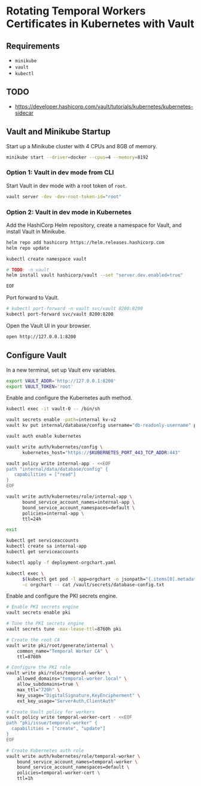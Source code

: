 # Rotating Temporal Workers Certificates in Kubernetes with Vault

## Requirements
- `minikube`
- `vault`
- `kubectl`

## TODO
- https://developer.hashicorp.com/vault/tutorials/kubernetes/kubernetes-sidecar

## Vault and Minikube Startup

Start up a Minikube cluster with 4 CPUs and 8GB of memory.

```bash
minikube start --driver=docker --cpus=4 --memory=8192
```

### Option 1: Vault in dev mode from CLI

Start Vault in dev mode with a root token of `root`.

```bash
vault server -dev -dev-root-token-id="root"
```

### Option 2: Vault in dev mode in Kubernetes

Add the HashiCorp Helm repository, create a namespace for Vault, and install Vault in Minikube.

```bash
helm repo add hashicorp https://helm.releases.hashicorp.com
helm repo update

kubectl create namespace vault

# TODO: -n vault
helm install vault hashicorp/vault --set "server.dev.enabled=true"

EOF
```

Port forward to Vault.

```bash
# kubectl port-forward -n vault svc/vault 8200:8200
kubectl port-forward svc/vault 8200:8200
```

Open the Vault UI in your browser.

```bash
open http://127.0.0.1:8200
```

## Configure Vault

In a new terminal, set up Vault env variables.

```bash
export VAULT_ADDR='http://127.0.0.1:8200'
export VAULT_TOKEN='root'
```

Enable and configure the Kubernetes auth method.

```bash
kubectl exec -it vault-0 -- /bin/sh

vault secrets enable -path=internal kv-v2
vault kv put internal/database/config username="db-readonly-username" password="db-secret-password"

vault auth enable kubernetes

vault write auth/kubernetes/config \
      kubernetes_host="https://$KUBERNETES_PORT_443_TCP_ADDR:443"

vault policy write internal-app - <<EOF
path "internal/data/database/config" {
   capabilities = ["read"]
}
EOF

vault write auth/kubernetes/role/internal-app \
      bound_service_account_names=internal-app \
      bound_service_account_namespaces=default \
      policies=internal-app \
      ttl=24h

exit
```

```bash
kubectl get serviceaccounts
kubectl create sa internal-app
kubectl get serviceaccounts

kubectl apply -f deployment-orgchart.yaml

kubectl exec \
      $(kubectl get pod -l app=orgchart -o jsonpath="{.items[0].metadata.name}") \
      -c orgchart -- cat /vault/secrets/database-config.txt
```

Enable and configure the PKI secrets engine.

```bash
# Enable PKI secrets engine
vault secrets enable pki

# Tune the PKI secrets engine
vault secrets tune -max-lease-ttl=8760h pki

# Create the root CA
vault write pki/root/generate/internal \
    common_name="Temporal Worker CA" \
    ttl=8760h

# Configure the PKI role
vault write pki/roles/temporal-worker \
    allowed_domains="temporal-worker.local" \
    allow_subdomains=true \
    max_ttl="720h" \
    key_usage="DigitalSignature,KeyEncipherment" \
    ext_key_usage="ServerAuth,ClientAuth"

# Create Vault policy for workers
vault policy write temporal-worker-cert - <<EOF
path "pki/issue/temporal-worker" {
  capabilities = ["create", "update"]
}
EOF

# Create Kubernetes auth role
vault write auth/kubernetes/role/temporal-worker \
    bound_service_account_names=temporal-worker \
    bound_service_account_namespaces=default \
    policies=temporal-worker-cert \
    ttl=1h
```
